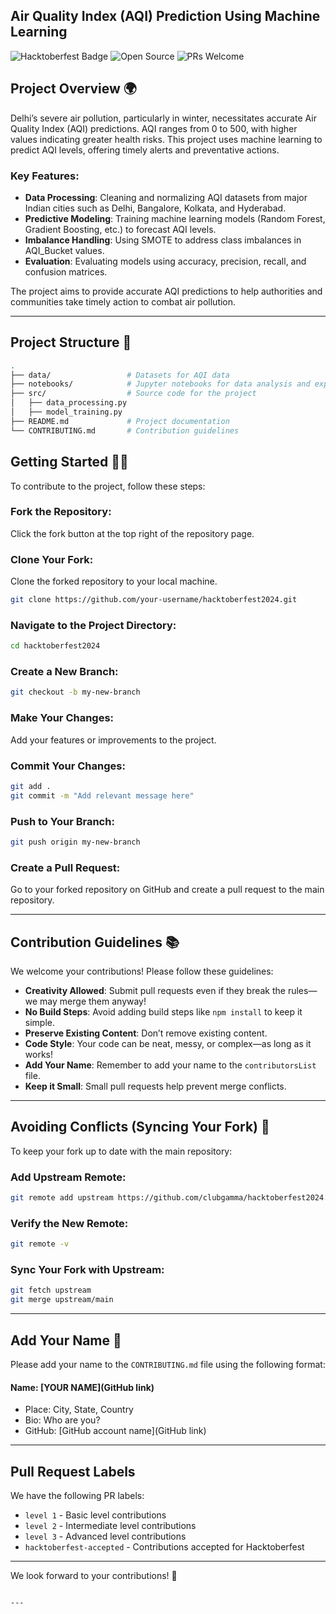 ## Air Quality Index (AQI) Prediction Using Machine Learning

![Hacktoberfest Badge](https://img.shields.io/badge/Hacktoberfest-2024-blueviolet)
![Open Source](https://img.shields.io/badge/Open%20Source-Contributions%20Welcome-brightgreen)
![PRs Welcome](https://img.shields.io/badge/PRs-welcome-green)

## Project Overview 🌍

Delhi’s severe air pollution, particularly in winter, necessitates accurate Air Quality Index (AQI) predictions. AQI ranges from 0 to 500, with higher values indicating greater health risks. This project uses machine learning to predict AQI levels, offering timely alerts and preventative actions.

### Key Features:

- **Data Processing**: Cleaning and normalizing AQI datasets from major Indian cities such as Delhi, Bangalore, Kolkata, and Hyderabad.
- **Predictive Modeling**: Training machine learning models (Random Forest, Gradient Boosting, etc.) to forecast AQI levels.
- **Imbalance Handling**: Using SMOTE to address class imbalances in AQI_Bucket values.
- **Evaluation**: Evaluating models using accuracy, precision, recall, and confusion matrices.

The project aims to provide accurate AQI predictions to help authorities and communities take timely action to combat air pollution.

---

## Project Structure 📁

```bash
.
├── data/                 # Datasets for AQI data
├── notebooks/            # Jupyter notebooks for data analysis and experimentation
├── src/                  # Source code for the project
│   ├── data_processing.py
│   ├── model_training.py
├── README.md             # Project documentation
└── CONTRIBUTING.md       # Contribution guidelines
```


## Getting Started 🤗🚀

To contribute to the project, follow these steps:

### Fork the Repository:

Click the fork button at the top right of the repository page.

### Clone Your Fork:

Clone the forked repository to your local machine.

```bash
git clone https://github.com/your-username/hacktoberfest2024.git
```

### Navigate to the Project Directory:

```bash
cd hacktoberfest2024
```

### Create a New Branch:

```bash
git checkout -b my-new-branch
```

### Make Your Changes:

Add your features or improvements to the project.

### Commit Your Changes:

```bash
git add .
git commit -m "Add relevant message here"
```

### Push to Your Branch:

```bash
git push origin my-new-branch
```

### Create a Pull Request:

Go to your forked repository on GitHub and create a pull request to the main repository.

---

## Contribution Guidelines 📚

We welcome your contributions! Please follow these guidelines:

- **Creativity Allowed**: Submit pull requests even if they break the rules—we may merge them anyway!
- **No Build Steps**: Avoid adding build steps like `npm install` to keep it simple.
- **Preserve Existing Content**: Don’t remove existing content.
- **Code Style**: Your code can be neat, messy, or complex—as long as it works!
- **Add Your Name**: Remember to add your name to the `contributorsList` file.
- **Keep it Small**: Small pull requests help prevent merge conflicts.

---

## Avoiding Conflicts (Syncing Your Fork) 🔄

To keep your fork up to date with the main repository:

### Add Upstream Remote:

```bash
git remote add upstream https://github.com/clubgamma/hacktoberfest2024.git
```

### Verify the New Remote:

```bash
git remote -v
```

### Sync Your Fork with Upstream:

```bash
git fetch upstream
git merge upstream/main
```

---

## Add Your Name 🌟

Please add your name to the `CONTRIBUTING.md` file using the following format:

#### Name: [YOUR NAME](GitHub link)
- Place: City, State, Country
- Bio: Who are you?
- GitHub: [GitHub account name](GitHub link)

---

## Pull Request Labels

We have the following PR labels:

- `level 1` - Basic level contributions
- `level 2` - Intermediate level contributions
- `level 3` - Advanced level contributions
- `hacktoberfest-accepted` - Contributions accepted for Hacktoberfest

---


We look forward to your contributions! 🎉
```

---

